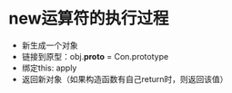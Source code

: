 # new运算符的执行过程

  - 新生成一个对象
  - 链接到原型：obj.__proto__ = Con.prototype
  - 绑定this: apply
  - 返回新对象（如果构造函数有自己return时，则返回该值）